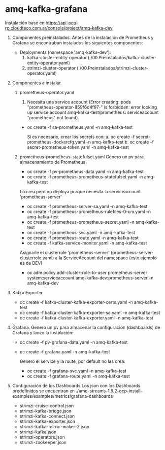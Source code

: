 # amq-kafka-grafana

Instalación base en https://api-ocp-rp.cloudteco.com.ar/console/project/amq-kafka-dev

1. Componentes preinstalados. Antes de la instalación de Prometheus y Grafana se encontraban instalados los siguientes componentes: 
    - Deployments (namespace 'amq-kafka-dev'):
        1. kafka-cluster-entity-operator (./00.Preinstalados/kafka-cluster-entity-operator.yaml)
        2. strimzi-cluster-operator (./00.Preinstalados/strimzi-cluster-operator.yaml)


2. Componentes a instalar.
    1. prometheus-operator.yaml
        1. Necesita una service account (Error creating: pods "prometheus-operator-859f6d4f97-" is forbidden: error looking up service account amq-kafka-test/prometheus: serviceaccount "prometheus" not found).
        
        - oc create -f sa-prometheus.yaml -n amq-kafka-test
    
            Si es necesario, crear los secrets con:
            a. oc create -f secret-prometheus-dockercfg.yaml -n amq-kafka-test
            b. oc create -f secret-prometheus-token.yaml -n amq-kafka-test
    
    2. prometheus-prometheus-statefulset.yaml
        Genero un pv para almacenamiento de Prometheus
    
        - oc create -f pv-prometheus-data.yaml -n amq-kafka-test
        - oc create -f prometheus-prometheus-statefulset.yaml -n amq-kafka-test
   
        Lo crea pero no deploya porque necesita la serviceaccount 'prometheus-server'
        - oc create -f prometheus-server-sa.yaml -n amq-kafka-test
        - oc create -f prometheus-prometheus-rulefiles-0-cm.yaml -n amq-kafka-test
        - oc create -f prometheus-prometheus-secret.yaml -n amq-kafka-test
        - oc create -f prometheus-svc.yaml -n amq-kafka-test
        - oc create -f prometheus-route.yaml -n amq-kafka-test
        - oc create -f kafka-service-monitor.yaml -n amq-kafka-test
        
        Asignarle el clusterrole 'prometheus-server' (prometheus-server-clusterrole.yaml) a la ServiceAccount del namespace (este ejemplo es de DEV)
        - oc adm policy add-cluster-role-to-user prometheus-server system:serviceaccount:amq-kafka-dev:prometheus-server -n amq-kafka-dev 
        
3. Kafka Exporter
    - oc create -f kafka-cluster-kafka-exporter-certs.yaml -n amq-kafka-test
    - oc create -f kafka-cluster-kafka-exporter-sa.yaml -n amq-kafka-test
    - oc create -f kafka-cluster-kafka-exporter.yaml -n amq-kafka-test


4. Grafana. Genero un pv para almacenar la configuración (dashboards) de Grafana y lanzo la instalación:
    - oc create -f pv-grafana-data.yaml -n amq-kafka-test
    - oc create -f grafana.yaml -n amq-kafka-test
    
        Genero el service y la route, por default no las crea:
        - oc create -f grafana-svc.yaml -n amq-kafka-test
        - oc create -f grafana-route.yaml -n amq-kafka-test

5. Configuración de los Dashboards
Los json con los Dashboards predefinidos se encuentran en ./amq-streams-1.6.2-ocp-install-examples/examples/metrics/grafana-dashboards
    - strimzi-cruise-control.json
    - strimzi-kafka-bridge.json
    - strimzi-kafka-connect.json
    - strimzi-kafka-exporter.json
    - strimzi-kafka-mirror-maker-2.json
    - strimzi-kafka.json
    - strimzi-operators.json
    - strimzi-zookeeper.json